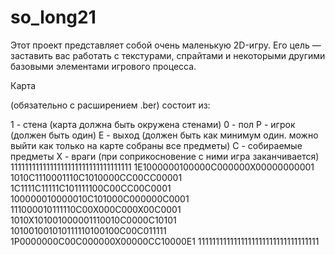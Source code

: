 # so_long21

Этот проект представляет собой очень маленькую 2D-игру. Его цель — заставить вас работать с текстурами, спрайтами и некоторыми другими базовыми элементами игрового процесса.

Карта

(обязательно с расширением .ber) состоит из:

1 - стена (карта должна быть окружена стенами)
0 - пол
P - игрок (должен быть один)
E - выход (должен быть как минимум один. можно выйти как только на карте собраны все предметы)
C - собираемые предметы
X - враги (при соприкосновение с ними игра заканчивается)
1111111111111111111111111111111111
1E1000000100000C000000X00000000001
1010C1110001110C1010000CC00CC00001
1C1111C11111C101111100C00CC00C0001
100000010000010C101000C000000C0001
111000010111110C00X000C000X00C0001
1010X101001000001110010C0000C10101
101001001010111110100100C00C011111
1P0000000C00C000000X00000CC10000E1
1111111111111111111111111111111111
